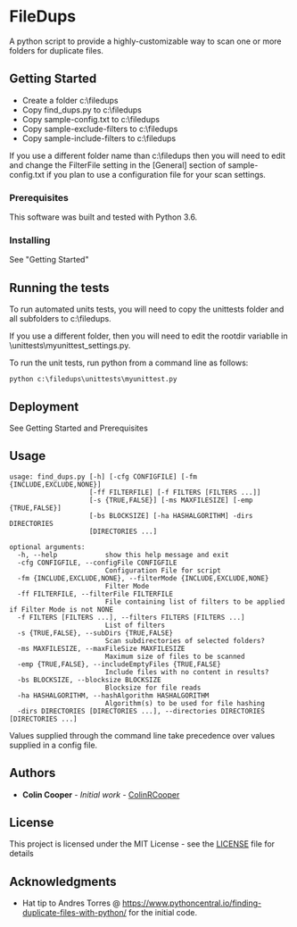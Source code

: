 # FileDups

A python script to provide a highly-customizable way to scan one or more folders for duplicate files.

## Getting Started

* Create a folder c:\filedups
* Copy find_dups.py to c:\filedups
* Copy sample-config.txt to c:\filedups
* Copy sample-exclude-filters to c:\filedups
* Copy sample-include-filters to c:\filedups

If you use a different folder name than c:\filedups then you will need to edit and change the FilterFile setting in the [General] section of sample-config.txt if you plan to use a configuration file for your scan settings.

### Prerequisites

This software was built and tested with Python 3.6.

### Installing

See "Getting Started"

## Running the tests

To run automated units tests, you will need to copy the unittests folder and all subfolders to c:\filedups.

If you use a different folder, then you will need to edit the rootdir variablle in \unittests\myunittest_settings.py.

To run the unit tests, run python from a command line as follows:

```
python c:\filedups\unittests\myunittest.py
```

## Deployment

See Getting Started and Prerequisites

## Usage

```
usage: find_dups.py [-h] [-cfg CONFIGFILE] [-fm {INCLUDE,EXCLUDE,NONE}]
                    [-ff FILTERFILE] [-f FILTERS [FILTERS ...]]
                    [-s {TRUE,FALSE}] [-ms MAXFILESIZE] [-emp {TRUE,FALSE}]
                    [-bs BLOCKSIZE] [-ha HASHALGORITHM] -dirs DIRECTORIES
                    [DIRECTORIES ...]
                    
optional arguments:
  -h, --help            show this help message and exit
  -cfg CONFIGFILE, --configFile CONFIGFILE
                        Configuration File for script
  -fm {INCLUDE,EXCLUDE,NONE}, --filterMode {INCLUDE,EXCLUDE,NONE}
                        Filter Mode
  -ff FILTERFILE, --filterFile FILTERFILE
                        File containing list of filters to be applied if Filter Mode is not NONE
  -f FILTERS [FILTERS ...], --filters FILTERS [FILTERS ...]
                        List of filters
  -s {TRUE,FALSE}, --subDirs {TRUE,FALSE}
                        Scan subdirectories of selected folders?
  -ms MAXFILESIZE, --maxFileSize MAXFILESIZE
                        Maximum size of files to be scanned
  -emp {TRUE,FALSE}, --includeEmptyFiles {TRUE,FALSE}
                        Include files with no content in results?
  -bs BLOCKSIZE, --blocksize BLOCKSIZE
                        Blocksize for file reads
  -ha HASHALGORITHM, --hashAlgorithm HASHALGORITHM
                        Algorithm(s) to be used for file hashing
  -dirs DIRECTORIES [DIRECTORIES ...], --directories DIRECTORIES [DIRECTORIES ...]
```
  
  Values supplied through the command line take precedence over values supplied in a config file.

## Authors

* **Colin Cooper** - *Initial work* - [ColinRCooper](https://github.com/colinrcooper)

## License

This project is licensed under the MIT License - see the [LICENSE](LICENSE) file for details

## Acknowledgments

* Hat tip to Andres Torres @ https://www.pythoncentral.io/finding-duplicate-files-with-python/ for the initial code.

